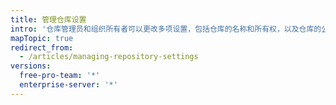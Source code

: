 ```yaml
---
title: 管理仓库设置
intro: '仓库管理员和组织所有者可以更改多项设置，包括仓库的名称和所有权，以及仓库的公有或私有可见性。 他们还可以删除仓库。'
mapTopic: true
redirect_from:
  - /articles/managing-repository-settings
versions:
  free-pro-team: '*'
  enterprise-server: '*'
---
```


